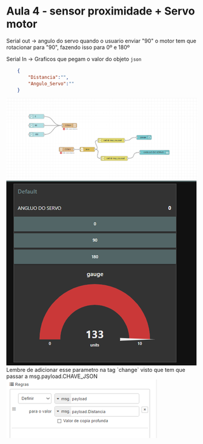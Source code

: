 # Aula 4 - sensor proximidade + Servo motor

Serial out -> angulo do servo
quando o usuario enviar "90" o motor tem que rotacionar para "90", fazendo isso para 0º e 180º

Serial In -> Graficos que pegam o valor do objeto `json`

```json
    {
        "Distancia":"",
        "Angulo_Servo":""
    }
```


<img src="./img/fluxo.png" alt="Minha imagem" width="auto" />
<img src="./img/dashboard.png" alt="Minha imagem" width="auto" />

<br/>
Lembre de adicionar esse parametro na tag `change` visto que tem que passar a msg.payload.CHAVE_JSON

<img src="./img/lembrar.png" alt="Minha imagem" width="auto" />